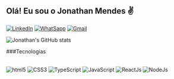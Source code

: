 ## Olá! Eu sou o Jonathan Mendes ✌️

[![LinkedIn](https://img.shields.io/badge/LinkedIn-0077B5?style=for-the-badge&logo=linkedin&logoColor=white)](https://www.linkedin.com/in/mendescaris)
[![WhatSapp](https://img.shields.io/badge/WhatsApp-25D366?style=for-the-badge&logo=whatsapp&logoColor=white)](55041995247246)
[![Gmail](https://img.shields.io/badge/Gmail-D14836?style=for-the-badge&logo=gmail&logoColor=white)](https://gmail.com/carisjhow@gmail.com)

![Jonathan's GitHub stats](https://github-readme-stats.vercel.app/api?username=Caxara&show_icons=true&theme=dracula)

###Tecnologias

<div style="display: inline_block"><br/>
  <img align="center" alt="html5" src"https://img.shields.io/badge/HTML5-E34F26?style=for-the-badge&logo=html5&logoColor=white"/>
  <img align="center" alt="CSS3" src"https://img.shields.io/badge/CSS3-1572B6?style=for-the-badge&logo=css3&logoColor=white"/>
  <img align="center" alt="TypeScript" src"https://img.shields.io/badge/TypeScript-007ACC?style=for-the-badge&logo=typescript&logoColor=white"/>
  <img align="center" alt="JavaScript" src"https://img.shields.io/badge/JavaScript-F7DF1E?style=for-the-badge&logo=javascript&logoColor=black"/>
  <img align="center" alt="ReactJs" src"https://img.shields.io/badge/React-20232A?style=for-the-badge&logo=react&logoColor=61DAFB"/>
  <img align="center" alt="NodeJs" src"https://img.shields.io/badge/Node.js-43853D?style=for-the-badge&logo=node.js&logoColor=white"/>
</div>
